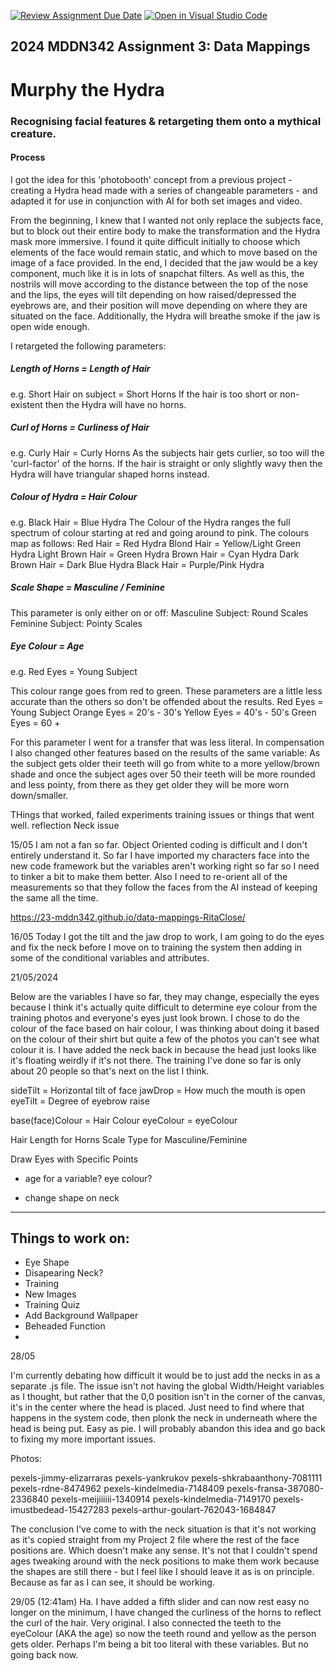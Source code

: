 [![Review Assignment Due Date](https://classroom.github.com/assets/deadline-readme-button-24ddc0f5d75046c5622901739e7c5dd533143b0c8e959d652212380cedb1ea36.svg)](https://classroom.github.com/a/HpplOQZx)
[![Open in Visual Studio Code](https://classroom.github.com/assets/open-in-vscode-718a45dd9cf7e7f842a935f5ebbe5719a5e09af4491e668f4dbf3b35d5cca122.svg)](https://classroom.github.com/online_ide?assignment_repo_id=14993370&assignment_repo_type=AssignmentRepo)
## 2024 MDDN342 Assignment 3: Data Mappings

# Murphy the Hydra
### Recognising facial features & retargeting them onto a mythical creature.

#### Process

I got the idea for this 'photobooth' concept from a previous project - creating a Hydra head made with a series of changeable parameters - and adapted it for use in conjunction with AI for both set images and video.

From the beginning, I knew that I wanted not only replace the subjects face, but to block out their entire body to make the transformation and the Hydra mask more immersive. I found it quite difficult initially to choose which elements of the face would remain static, and which to move based on the image of a face provided. 
In the end, I decided that the jaw would be a key component, much like it is in lots of snapchat filters. As well as this, the nostrils will move according to the distance between the top of the nose and the lips, the eyes will tilt depending on how raised/depressed the eyebrows are, and their position will move depending on where they are situated on the face. Additionally, the Hydra will breathe smoke if the jaw is open wide enough.

I retargeted the following parameters:

##### Length of Horns = Length of Hair
e.g. Short Hair on subject = Short Horns
If the hair is too short or non-existent then the Hydra will have no horns.

##### Curl of Horns = Curliness of Hair
e.g. Curly Hair = Curly Horns
As the subjects hair gets curlier, so too will the 'curl-factor' of the horns. If the hair is straight or only slightly wavy then the Hydra will have triangular shaped horns instead.

##### Colour of Hydra = Hair Colour
e.g. Black Hair = Blue Hydra
The Colour of the Hydra ranges the full spectrum of colour starting at red and going around to pink. The colours map as follows:
Red Hair = Red Hydra
Blond Hair = Yellow/Light Green Hydra
Light Brown Hair = Green Hydra
Brown Hair = Cyan Hydra
Dark Brown Hair = Dark Blue Hydra
Black Hair = Purple/Pink Hydra

##### Scale Shape = Masculine / Feminine
This parameter is only either on or off:
Masculine Subject: Round Scales
Feminine Subject: Pointy Scales

##### Eye Colour = Age
e.g. Red Eyes = Young Subject

This colour range goes from red to green. These parameters are a little less accurate than the others so don't be offended about the results.
Red Eyes = Young Subject
Orange Eyes = 20's - 30's
Yellow Eyes = 40's - 50's
Green Eyes = 60 +

For this parameter I went for a transfer that was less literal. In compensation I also changed other features based on the results of the same variable: As the subject gets older their teeth will go from white to a more yellow/brown shade and once the subject ages over 50 their teeth will be more rounded and less pointy, from there as they get older they will be more worn down/smaller.


THings that worked,
failed experiments
training issues or things that went well.
reflection
Neck issue









15/05
I am not a fan so far. Object Oriented coding is difficult and I don't entirely understand it. So far I have imported my characters face into the new code framework but the variables aren't working right so far so I need to tinker a bit to make them better. Also I need to re-orient all of the measurements so that they follow the faces from the AI instead of keeping the same all the time.

https://23-mddn342.github.io/data-mappings-RitaClose/ 

16/05
Today I got the tilt and the jaw drop to work, I am going to do the eyes and fix the neck before I move on to training the system then adding in some of the conditional variables and attributes.

21/05/2024

Below are the variables I have so far, they may change, especially the eyes because I think it's actually quite difficult to determine eye colour from the training photos and everyone's eyes just look brown. I chose to do the colour of the face based on hair colour, I was thinking about doing it based on the colour of their shirt but quite a few of the photos you can't see what colour it is. I have added the neck back in because the head just looks like it's floating weirdly if it's not there. The training I've done so far is only about 20 people so that's next on the list I think.

sideTilt = Horizontal tilt of face
jawDrop = How much the mouth is open
eyeTilt = Degree of eyebrow raise

base(face)Colour = Hair Colour
eyeColour = eyeColour

Hair Length for Horns 
Scale Type for Masculine/Feminine

Draw Eyes with Specific Points
- age for a variable? eye colour?

- change shape on neck

---
Things to work on:
-

- Eye Shape
- Disapearing Neck?
- Training
- New Images
- Training Quiz
- Add Background Wallpaper
- Beheaded Function
- 

28/05

I'm currently debating how difficult it would be to just add the necks in as a separate .js file. The issue isn't not having the global Width/Height variables as I thought, but rather that the 0,0 position isn't in the corner of the canvas, it's in the center where the head is placed. Just need to find where that happens in the system code, then plonk the neck in underneath where the head is being put. Easy as pie.
I will probably abandon this idea and go back to fixing my more important issues. 



Photos:

pexels-jimmy-elizarraras
pexels-yankrukov
pexels-shkrabaanthony-7081111
pexels-rdne-8474962
pexels-kindelmedia-7148409
pexels-fransa-387080-2336840
pexels-meijiiiiii-1340914
pexels-kindelmedia-7149170
pexels-imustbedead-15427283
pexels-arthur-goulart-762043-1684847

The conclusion I've come to with the neck situation is that it's not working as it's copied straight from my Project 2 file where the rest of the face positions are. Which doesn't make any sense. It's not that I couldn't spend ages tweaking around with the neck positions to make them work because the shapes are still there - but I feel like I should leave it as is on principle. Because as far as I can see, it should be working.

29/05 (12:41am)
Ha. I have added a fifth slider and can now rest easy no longer on the minimum, I have changed the curliness of the horns to reflect the curl of the hair. Very original. I also connected the teeth to the eyeColour (AKA the age) so now the teeth round and yellow as the person gets older. Perhaps I'm being a bit too literal with these variables. But no going back now. 